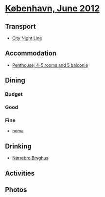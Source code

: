 # [København, June 2012](http://en.wikipedia.org/wiki/K%C3%B8benhavn)

## Transport

* [City Night Line](http://www.citynightline.de/citynightline/view/en/index.shtml)

## Accommodation

* [Penthouse, 4-5 rooms and 5 balconie](http://www.airbnb.com/rooms/443684)

## Dining

### Budget

### Good

### Fine

* [noma](http://www.noma.dk/main.php?lang=en)

## Drinking

* [Nørrebro Bryghus](http://noerrebrobryghus.dk/21/)

## Activities

## Photos
